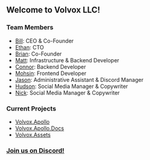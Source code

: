 ## Welcome to Volvox LLC!

### Team Members

- [Bill](https://github.com/BillChirico): CEO & Co-Founder
- [Ethan](https://github.com/Ethan-Guest): CTO
- [Brian](https://github.com/brianebeling): Co-Founder
- [Matt](https://github.com/mhallmark): Infrastructure & Backend Developer
- [Connor](https://github.com/cxnky): Backend Developer
- [Mohsin](https://github.com/mohsincoding): Frontend Developer
- [Jason](https://github.com/Jason-Hurtado): Administrative Assistant & Discord Manager
- [Hudson](https://github.com/hudsonisabella): Social Media Manager & Copywriter
- [Nick](https://github.com/NickSchiazzano): Social Media Manager & Copywriter

### Current Projects
- [Volvox.Apollo](https://apollo.volvox.tech)
- [Volvox.Apollo.Docs](https://github.com/VolvoxLLC/Volvox.Apollo.Docs)
- [Volvox.Assets](https://github.com/VolvoxLLC/Volvox.Assets)

### [Join us on Discord!](https://discord.gg/Y6BgvsWuNU)
